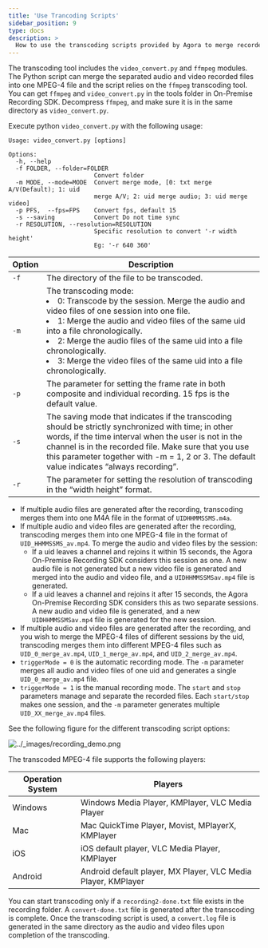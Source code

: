 ```yaml
---
title: 'Use Trancoding Scripts'
sidebar_position: 9
type: docs
description: >
  How to use the transcoding scripts provided by Agora to merge recorded files.
---
```


The transcoding tool includes the `video_convert.py` and `ffmpeg` modules. The Python script can merge the separated audio and video recorded files into one MPEG-4 file and the script relies on the `ffmpeg` transcoding tool. 
You can get `ffmpeg` and `video_convert.py` in the tools folder in On-Premise Recording SDK. Decompress `ffmpeg`, and make sure it is in the same directory as `video_convert.py`. 

Execute python `video_convert.py` with the following usage:

```
Usage: video_convert.py [options]

Options:
  -h, --help
  -f FOLDER, --folder=FOLDER
                        Convert folder
  -m MODE, --mode=MODE  Convert merge mode, [0: txt merge A/V(Default); 1: uid
                        merge A/V; 2: uid merge audio; 3: uid merge video]
  -p PFS,  --fps=FPS    Convert fps, default 15
  -s --saving           Convert Do not time sync
  -r RESOLUTION, --resolution=RESOLUTION
                        Specific resolution to convert '-r width height'
                        Eg: '-r 640 360'
```



| **Option** | **Description**                                                     |
| -------- | ------------------------------------------------------------ |
| `-f`     | The directory of the file to be transcoded.                  |
| `-m`     | The transcoding mode: <li>0: Transcode by the session. Merge the audio and video files of one session into one file.</li><li>1: Merge the audio and video files of the same uid into a file chronologically.</li><li>2: Merge the audio files of the same uid into a file chronologically.</li><li>3: Merge the video files of the same uid into a file chronologically.</li> |
| `-p`     | The parameter for setting the frame rate in both composite and individual recording. 15 fps is the default value. |
| `-s`     | The saving mode that indicates if the transcoding should be strictly synchronized with time; in other words, if the time interval when the user is not in the channel is in the recorded file. Make sure that you use this parameter together with -m = 1, 2 or 3. The default value indicates “always recording”.  |
| `-r`     | The parameter for setting the resolution of transcoding in the “width height” format. |

- If multiple audio files are generated after the recording, transcoding merges them into one M4A file in the format of `UIDHHMMSSMS.m4a`.
- If multiple audio and video files are generated after the recording, transcoding merges them into one MPEG-4 file in the format of `UID_HHMMSSMS_av.mp4`. To merge the audio and video files by the session:
   - If a uid leaves a channel and rejoins it within 15 seconds, the Agora On-Premise Recording SDK considers this session as one. A new audio file is not generated but a new video file is generated and merged into the audio and video file, and a `UIDHHMMSSMSav.mp4` file is generated.
   - If a uid leaves a channel and rejoins it after 15 seconds, the Agora On-Premise Recording SDK considers this as two separate sessions. A new audio and video file is generated, and a new `UIDHHMMSSMSav.mp4` file is generated for the new session.
-   If multiple audio and video files are generated after the recording, and you wish to merge the MPEG-4 files of different sessions by the uid, transcoding merges them into different MPEG-4 files such as `UID_0_merge_av.mp4`, `UID_1_merge_av.mp4`, and `UID_2_merge_av.mp4`.
  - `triggerMode = 0` is the automatic recording mode. The `-m` parameter merges all audio and video files of one uid and generates a single `UID_0_merge_av.mp4` file.
  - `triggerMode = 1` is the manual recording mode. The `start` and `stop` parameters manage and separate the recorded files. Each `start/stop` makes one session, and the `-m` parameter generates multiple `UID_XX_merge_av.mp4` files.

See the following figure for the different transcoding script options:

<img alt="../_images/recording_demo.png" src="https://web-cdn.agora.io/docs-files/en/recording_demo.png" />

The transcoded MPEG-4 file supports the following players:

| **Operation System** | **Players**                                              |
| ------------ | ------------------------------------------------------- |
| Windows      | Windows Media Player, KMPlayer, VLC Media Player           |
| Mac          | Mac QuickTime Player, Movist, MPlayerX, KMPlayer       |
| iOS          | iOS default player, VLC Media Player, KMPlayer                      |
| Android      | Android default player, MX Player, VLC Media Player, KMPlayer|

You can start transcoding only if a `recording2-done.txt` file exists in the recording folder. A `convert-done.txt` file is generated after the transcoding is complete. Once the transcoding script is used, a `convert.log` file is generated in the same directory as the audio and video files upon completion of the transcoding.



